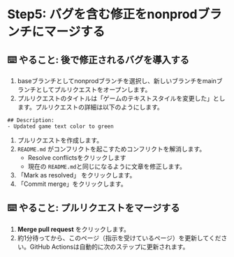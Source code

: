 # Step5: バグを含む修正をnonprodブランチにマージする

## ⌨️ やること: 後で修正されるバグを導入する

1. baseブランチとしてnonprodブランチを選択し、新しいブランチをmainブランチとしてプルリクエストをオープンします。
2. プルリクエストのタイトルは「ゲームのテキストスタイルを変更した」とします。プルリクエストの詳細は以下のようにします。
```
## Description:
- Updated game text color to green
```
1. プルリクエストを作成します。
2. `README.md` がコンフリクトを起こすためコンフリクトを解消します。
   - Resolve conflictsをクリックします
   - 現在の `README.md`と同じになるように文章を修正します。
4. 「Mark as resolved」 をクリックします。
5. 「Commit merge」をクリックします。

## ⌨️ やること: プルリクエストをマージする

1. __Merge pull request__ をクリックします。
2. 約1分待ってから、このページ（指示を受けているページ）を更新してください。GitHub Actionsは自動的に次のステップに更新されます。
